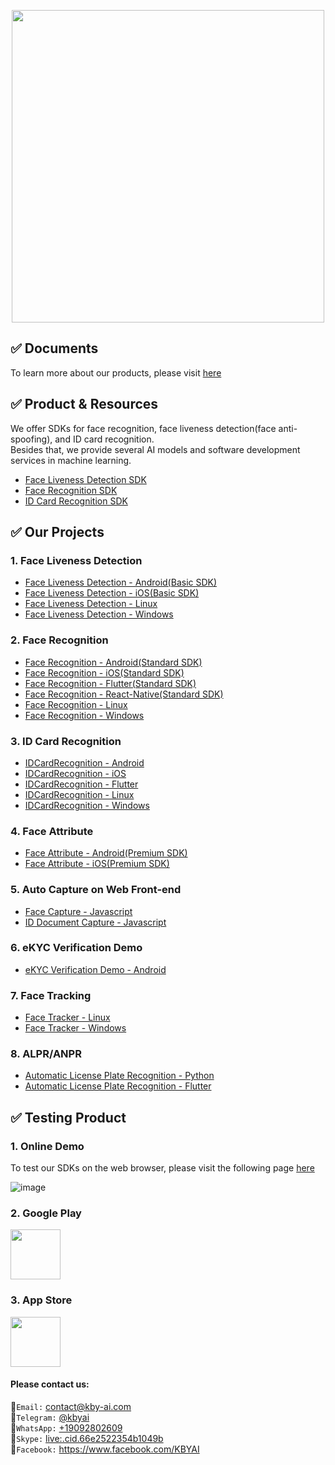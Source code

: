 <p align="center">
  <a href="https://play.google.com/store/apps/dev?id=7086930298279250852" target="_blank">
    <img alt="" src="https://github-production-user-asset-6210df.s3.amazonaws.com/125717930/246971879-8ce757c3-90dc-438d-807f-3f3d29ddc064.png" width=500/>
  </a>  
</p>

## ✅ Documents
To learn more about our products, please visit [here](https://docs.kby-ai.com)

## ✅ Product & Resources
We offer SDKs for face recognition, face liveness detection(face anti-spoofing), and ID card recognition.</br>
Besides that, we provide several AI models and software development services in machine learning.

- [Face Liveness Detection SDK](https://github.com/kby-ai/Face-Liveness-Detection-SDK)
- [Face Recognition SDK](https://github.com/kby-ai/Face-Recognition-SDK)
- [ID Card Recognition SDK](https://github.com/kby-ai/IDCard-Recognition-SDK)

## ✅ Our Projects
### 1. Face Liveness Detection
- [Face Liveness Detection - Android(Basic SDK)](https://github.com/kby-ai/FaceLivenessDetection-Android)
- [Face Liveness Detection - iOS(Basic SDK)](https://github.com/kby-ai/FaceLivenessDetection-iOS)
- [Face Liveness Detection - Linux](https://github.com/kby-ai/FaceLivenessDetection-Docker)
- [Face Liveness Detection - Windows](https://github.com/kby-ai/FaceLivenessDetection-Windows)

### 2. Face Recognition
- [Face Recognition - Android(Standard SDK)](https://github.com/kby-ai/FaceRecognition-Android)
- [Face Recognition - iOS(Standard SDK)](https://github.com/kby-ai/FaceRecognition-iOS)
- [Face Recognition - Flutter(Standard SDK)](https://github.com/kby-ai/FaceRecognition-Flutter)
- [Face Recognition - React-Native(Standard SDK)](https://github.com/kby-ai/FaceRecognition-React-Native)
- [Face Recognition - Linux](https://github.com/kby-ai/FaceRecognition-Docker)
- [Face Recognition - Windows](https://github.com/kby-ai/FaceRecognition-Windows)

### 3. ID Card Recognition
- [IDCardRecognition - Android](https://github.com/kby-ai/IDCardRecognition-Android)
- [IDCardRecognition - iOS](https://github.com/kby-ai/IDCardRecognition-iOS)
- [IDCardRecognition - Flutter](https://github.com/kby-ai/IDCardRecognition-Flutter)
- [IDCardRecognition - Linux](https://github.com/kby-ai/IDCardRecognition-Docker)
- [IDCardRecognition - Windows](https://github.com/kby-ai/IDCardRecognition-Windows)

### 4. Face Attribute
- [Face Attribute - Android(Premium SDK)](https://github.com/kby-ai/FaceAttribute-Android)
- [Face Attribute - iOS(Premium SDK)](https://github.com/kby-ai/FaceAttribute-iOS)

### 5. Auto Capture on Web Front-end
- [Face Capture - Javascript](https://github.com/kby-ai/facecapture-web)
- [ID Document Capture - Javascript](https://github.com/kby-ai/ID-document-capture-Javascript)
  
### 6. eKYC Verification Demo
- [eKYC Verification Demo - Android](https://github.com/kby-ai/KYC-Verification-Demo-Android)
  
### 7. Face Tracking
- [Face Tracker - Linux](https://github.com/kby-ai/Face-Tracker-Linux)
- [Face Tracker - Windows](https://github.com/kby-ai/Face-Tracker-Windows)

### 8. ALPR/ANPR
- [Automatic License Plate Recognition - Python](https://github.com/kby-ai/Automatic-License-Plate-Recognition-Python)
- [Automatic License Plate Recognition - Flutter](https://github.com/kby-ai/Automatic-License-Plate-Recognition-Flutter)

## ✅ Testing Product
### 1. Online Demo
  To test our SDKs on the web browser, please visit the following page [here](https://web.kby-ai.com)

![image](https://github.com/kby-ai/Product/assets/125717930/6f6ad933-bed0-4ff6-81aa-58aba13e6845)

### 2. Google Play

<a href="https://play.google.com/store/apps/dev?id=7086930298279250852" target="_blank">
  <img alt="" src="https://user-images.githubusercontent.com/125717930/230804673-17c99e7d-6a21-4a64-8b9e-a465142da148.png" height=80/>
</a>

### 3. App Store

<a href="https://apps.apple.com/us/developer/hafiz-asif-ali/id1683604200" target="_blank">
  <img alt="" src="https://user-images.githubusercontent.com/125717930/235276083-d20fe057-214d-497c-a431-4569bbeed2fe.png" height=80/>
</a>

#### Please contact us:
🧙`Email:` contact@kby-ai.com</br>
🧙`Telegram:` [@kbyai](https://t.me/kbyai)</br>
🧙`WhatsApp:` [+19092802609](https://wa.me/+19092802609)</br>
🧙`Skype:` [live:.cid.66e2522354b1049b](https://join.skype.com/invite/OffY2r1NUFev)</br>
🧙`Facebook:` https://www.facebook.com/KBYAI</br>
